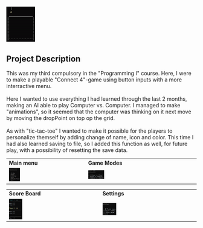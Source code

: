<img src="https://github.com/Bsktrrl/Bsktrrl.github.io/blob/main/images/Connect4/Connect4.gif" width="15%"/><br>

## Project Description
This was my third compulsory in the "Programming I" course. Here, I were to make a playable "Connect 4"-game using button inputs with a more interractive menu.
<br>
<br>
Here I wanted to use everything I had learned through the last 2 months, making an AI able to play Computer vs. Computer.
I managed to make "animations", so it seemed that the computer was thinking on it next move by moving the dropPoint on top op the grid.
<br>
<br>
As with "tic-tac-toe" I wanted to make it possible for the players to personalize themself by adding change of name, icon and color. This time I had also learned saving to file, so I added this function as well, for future play, with a possibility of resetting the save data.

<table width="10%">
      <tr><td><b>Main menu</b></td>
      <td><b>Game Modes</b></td></tr>
      <tr><td><img src="https://github.com/Bsktrrl/Bsktrrl.github.io/blob/main/images/Connect4/MainMenu.jpg" width="15%"/></td>
      <td><img src="https://github.com/Bsktrrl/Bsktrrl.github.io/blob/main/images/Connect4/SelectMode.jpg" width="15%"/></td></tr>
 </table>
 <table width="10%">
      <tr><td><b>Score Board</b></td>
      <td><b>Settings</b></td></tr>
      <tr><td><img src="https://github.com/Bsktrrl/Bsktrrl.github.io/blob/main/images/Connect4/Score.jpg" width="15%"/></td>
      <td><img src="https://github.com/Bsktrrl/Bsktrrl.github.io/blob/main/images/Connect4/Settings.jpg" width="15%"/><br></td></tr>
</table>
